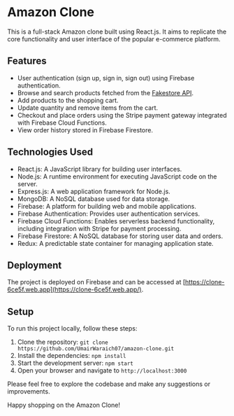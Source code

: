 # Amazon Clone

This is a full-stack Amazon clone built using React.js. It aims to replicate the core functionality and user interface of the popular e-commerce platform.

## Features

- User authentication (sign up, sign in, sign out) using Firebase authentication.
- Browse and search products fetched from the [Fakestore API](https://fakestoreapi.com/).
- Add products to the shopping cart.
- Update quantity and remove items from the cart.
- Checkout and place orders using the Stripe payment gateway integrated with Firebase Cloud Functions.
- View order history stored in Firebase Firestore.

## Technologies Used

- React.js: A JavaScript library for building user interfaces.
- Node.js: A runtime environment for executing JavaScript code on the server.
- Express.js: A web application framework for Node.js.
- MongoDB: A NoSQL database used for data storage.
- Firebase: A platform for building web and mobile applications.
- Firebase Authentication: Provides user authentication services.
- Firebase Cloud Functions: Enables serverless backend functionality, including integration with Stripe for payment processing.
- Firebase Firestore: A NoSQL database for storing user data and orders.
- Redux: A predictable state container for managing application state.

## Deployment

The project is deployed on Firebase and can be accessed at [https://clone-6ce5f.web.app](https://clone-6ce5f.web.app/).

## Setup

To run this project locally, follow these steps:

1. Clone the repository: `git clone https://github.com/UmairWaraich07/amazon-clone.git`
2. Install the dependencies: `npm install`
3. Start the development server: `npm start`
4. Open your browser and navigate to `http://localhost:3000`

Please feel free to explore the codebase and make any suggestions or improvements.

Happy shopping on the Amazon Clone!
